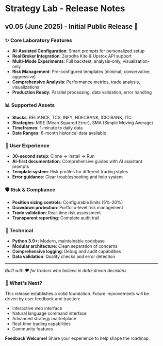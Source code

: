 # Strategy Lab - Release Notes

## v0.05 (June 2025) - Initial Public Release 🧪

### ✨ **Core Laboratory Features**
- **AI-Assisted Configuration**: Smart prompts for personalized setup
- **Real Broker Integration**: Zerodha Kite & Upstox API support
- **Multi-Mode Experiments**: Full backtest, analysis-only, visualization-only
- **Risk Management**: Pre-configured templates (minimal, conservative, aggressive)
- **Comprehensive Analysis**: Performance metrics, trade analysis, visualizations
- **Production Ready**: Parallel processing, data validation, error handling

### 📊 **Supported Assets**
- **Stocks**: RELIANCE, TCS, INFY, HDFCBANK, ICICIBANK, ITC
- **Strategies**: MSE (Mean Squared Error), SMA (Simple Moving Average)
- **Timeframes**: 1-minute to daily data
- **Date Ranges**: 6-month historical data available

### 🎯 **User Experience**
- **30-second setup**: Clone → Install → Run
- **AI-first documentation**: Comprehensive guides with AI assistant prompts
- **Template system**: Risk profiles for different trading styles
- **Error guidance**: Clear troubleshooting and help system

### 🛡️ **Risk & Compliance**
- **Position sizing controls**: Configurable limits (5%-20%)
- **Drawdown protection**: Portfolio-level risk management
- **Trade validation**: Real-time risk assessment
- **Transparent reporting**: Complete audit trail

### 🔧 **Technical**
- **Python 3.9+**: Modern, maintainable codebase
- **Modular architecture**: Clean separation of concerns
- **Comprehensive logging**: Debug and audit capabilities
- **Data validation**: Quality checks and error detection

---

*Built with ❤️ for traders who believe in data-driven decisions*

### 🚀 **What's Next?**
This release establishes a solid foundation. Future improvements will be driven by user feedback and traction:

- Interactive web interface
- Natural language command interface
- Advanced strategy marketplace
- Real-time trading capabilities
- Community features

**Feedback Welcome!** Share your experience to help shape the roadmap.
